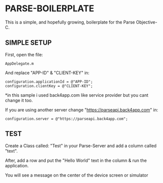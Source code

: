 # PARSE-BOILERPLATE
This is a simple, and hopefully growing, boilerplate for the Parse Objective-C.

## SIMPLE SETUP

First, open the file:

    AppDelegate.m

And replace "APP-ID" & "CLIENT-KEY" in:

    configuration.applicationId = @"APP-ID";
    configuration.clientKey = @"CLIENT-KEY";
    
*in this sample i used back4app.com like service provider but you cant change it too.

If you are using another server change "https://parseapi.back4app.com" in:

    configuration.server = @"https://parseapi.back4app.com";
    
## TEST

Create a Class called: "Test" in your Parse-Server and add a column called "text".

After, add a row and put the "Hello World" text in the column & run the application.

You will see a message on the center of the device screen or simulator
